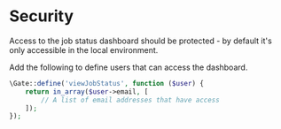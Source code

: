 # Security

Access to the job status dashboard should be protected - by default it's only accessible in the local environment.

Add the following to define users that can access the dashboard.

```php
\Gate::define('viewJobStatus', function ($user) {
    return in_array($user->email, [
        // A list of email addresses that have access
    ]);
});
```
